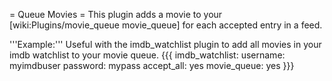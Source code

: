 = Queue Movies =
This plugin adds a movie to your [wiki:Plugins/movie_queue movie_queue] for each accepted entry in a feed.

'''Example:'''
Useful with the imdb_watchlist plugin to add all movies in your imdb watchlist to your movie queue.
{{{
  imdb_watchlist:
    username: myimdbuser
    password: mypass
  accept_all: yes
  movie_queue: yes
}}}